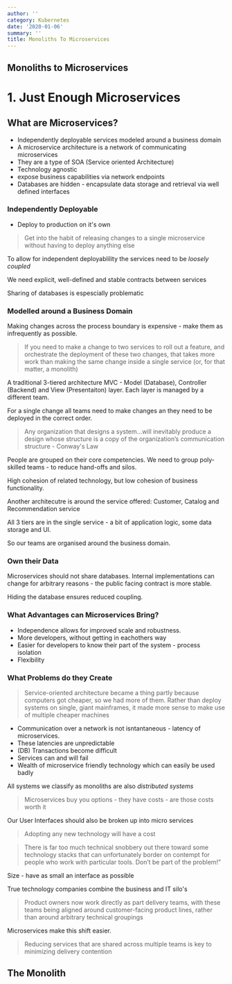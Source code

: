 ```yaml
---
author: ''
category: Kubernetes
date: '2020-01-06'
summary: ''
title: Monoliths To Microservices
---
```

## Monoliths to Microservices

# 1. Just Enough Microservices

## What are Microservices?

* Independently deployable services modeled around a business domain
* A microservice architecture is a network of communicating microservices
* They are a type of SOA (Service oriented Architecture)
* Technology agnostic
* expose business capabilities via network endpoints
* Databases are hidden - encapsulate data storage and retrieval via well defined interfaces

### Independently Deployable

* Deploy to production on it's own

> Get into the habit of releasing changes to a single microservice without having to deploy anything else

To allow for independent deployablility the services need to be _loosely coupled_

We need explicit, well-defined and stable contracts between services

Sharing of databases is espescially problematic

### Modelled around a Business Domain

Making changes across the process boundary is expensive - make them as infrequently as possible.

> If you need to make a change to two services to roll out a feature, and orchestrate the deployment of these two changes, that takes more work than making the same change inside a single service (or, for that matter, a monolith)

A traditional 3-tiered architecture MVC - Model (Database), Controller (Backend) and View (Presentaiton) layer.
Each layer is managed by a different team.

For a single change all teams need to make changes an they need to be deployed in the correct order.

> Any organization that designs a system…will inevitably produce a design whose structure is a copy of the organization’s communication structure - Conway's Law

People are grouped on their core competencies.
We need to group poly-skilled teams - to reduce hand-offs and silos.

High cohesion of related technology, but low cohesion of business functionality.

Another architecutre is around the service offered: Customer, Catalog and Recommendation service

All 3 tiers are in the single service - a bit of application logic, some data storage and UI.

So our teams are organised around the business domain.

### Own their Data

Microservices should not share databases.
Internal implementations can change for arbitrary reasons - the public facing contract is more stable.

Hiding the database ensures reduced coupling.

### What Advantages can Microservices Bring?

* Independence allows for improved scale and robustness.
* More developers, without getting in eachothers way
* Easier for developers to know their part of the system - process isolation
* Flexibility

### What Problems do they Create

> Service-oriented architecture became a thing partly because computers got cheaper, so we had more of them. Rather than deploy systems on single, giant mainframes, it made more sense to make use of multiple cheaper machines

* Communication over a network is not isntantaneous - latency of microservices.
* These latencies are unpredictable
* (DB) Transactions become difficult
* Services can and will fail
* Wealth of microservice friendly technology which can easily be used badly 

All systems we classify as monoliths are also _distributed systems_

> Microservices buy you options - they have costs - are those costs worth it

Our User Interfaces should also be broken up into micro services

> Adopting any new technology will have a cost

> There is far too much technical snobbery out there toward some technology stacks that can unfortunately border on contempt for people who work with particular tools. Don’t be part of the problem!”

Size - have as small an interface as possible

True technology companies combine the business and IT silo's

> Product owners now work directly as part delivery teams, with these teams being aligned around customer-facing product lines, rather than around arbitrary technical groupings

Microservices make this shift easier.

> Reducing services that are shared across multiple teams is key to minimizing delivery contention

## The Monolith




